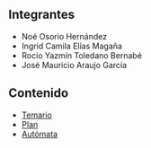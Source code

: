 ## Integrantes
- Noé Osorio Hernández
- Ingrid Camila Elías Magaña
- Rocío Yazmín Toledano Bernabé
- José Mauricio Araujo García

## Contenido
- [Temario](temario.md)
- [Plan](https://raw.githubusercontent.com/MauAraujo/DiscreteLearning/master/dlearning.plan)
- [Autómata]()

